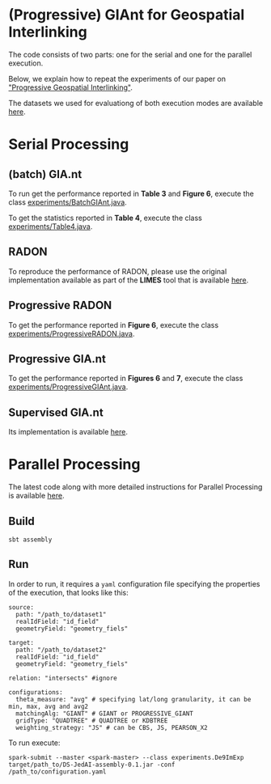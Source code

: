 # (Progressive) GIAnt for Geospatial Interlinking

The code consists of two parts: one for the serial and one for the parallel execution. 

Below, we explain how to repeat the experiments of our paper on ["Progressive Geospatial Interlinking"](http://cgi.di.uoa.gr/~koubarak/publications/2021/GeospatialInterlinking.pdf).

The datasets we used for evaluationg of both execution modes are available [here](http://spatialhadoop.cs.umn.edu/datasets.html).

# Serial Processing 

## (batch) GIA.nt

To run get the performance reported in **Table 3** and **Figure 6**, execute the class [experiments/BatchGIAnt.java](serial/src/experiments/BatchGIAnt.java).

To get the statistics reported in **Table 4**, execute the class [experiments/Table4.java](serial/src/experiments/Table4.java).

## RADON

To reproduce the performance of RADON, please use the original implementation available as part of the **LIMES** tool that is available [here](https://github.com/dice-group/LIMES).

## Progressive RADON

To get the performance reported in **Figure 6**, execute the class [experiments/ProgressiveRADON.java](serial/src/experiments/ProgressiveRADON.java).

## Progressive GIA.nt

To get the performance reported in **Figures 6** and **7**, execute the class [experiments/ProgressiveGIAnt.java](/serial/src/experiments/ProgressiveGIAnt.java).

## Supervised GIA.nt

Its implementation is available [here](/serial/src/supervisedFiltering/ApproximateGI.java).

# Parallel Processing

The latest code along with more detailed instructions for Parallel Processing is available [here](https://github.com/GiorgosMandi/DS-JedAI/tree/master/TSAS-Experiments).

## Build

	sbt assembly

## Run 

In order to run, it requires a `yaml` configuration file specifying the properties of the execution, that looks like this:

	source:
	  path: "/path_to/dataset1"
	  realIdField: "id_field"
	  geometryField: "geometry_fiels"

	target:
	  path: "/path_to/dataset2"
	  realIdField: "id_field"
	  geometryField: "geometry_fiels"

	relation: "intersects" #ignore

	configurations:
	  theta_measure: "avg" # specifying lat/long granularity, it can be min, max, avg and avg2
	  matchingAlg: "GIANT" # GIANT or PROGRESSIVE_GIANT
	  gridType: "QUADTREE" # QUADTREE or KDBTREE
	  weighting_strategy: "JS" # can be CBS, JS, PEARSON_X2


To run execute:

	spark-submit --master <spark-master> --class experiments.De9ImExp  target/path_to/DS-JedAI-assembly-0.1.jar -conf /path_to/configuration.yaml


